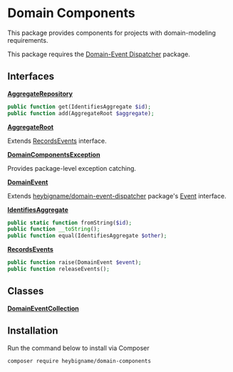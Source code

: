# Domain Components

This package provides components for projects with domain-modeling requirements.

This package requires the [Domain-Event Dispatcher](https://github.com/heybigname/domain-event-dispatcher) package.

## Interfaces

[**AggregateRepository**](https://github.com/heybigname/domain-components/blob/master/src/AggregateRepository.php)
```php
public function get(IdentifiesAggregate $id);
public function add(AggregateRoot $aggregate);
```

[**AggregateRoot**](https://github.com/heybigname/domain-components/blob/master/src/AggregateRoot.php)

Extends [RecordsEvents](https://github.com/heybigname/domain-components/blob/master/src/RecordsEvents.php) interface.

[**DomainComponentsException**](https://github.com/heybigname/domain-components/blob/master/src/DomainComponentsException.php)

Provides package-level exception catching.

[**DomainEvent**](https://github.com/heybigname/domain-components/blob/master/src/DomainEvent.php)

Extends [heybigname/domain-event-dispatcher](https://github.com/heybigname/domain-event-dispatcher) package's [Event](https://github.com/heybigname/domain-event-dispatcher/blob/master/src/Event.php) interface.

[**IdentifiesAggregate**](https://github.com/heybigname/domain-components/blob/master/src/IdentifiesAggregate.php)
```php
public static function fromString($id);
public function __toString();
public function equal(IdentifiesAggregate $other);
```

[**RecordsEvents**](https://github.com/heybigname/domain-components/blob/master/src/RecordsEvents.php)
```php
public function raise(DomainEvent $event);
public function releaseEvents();
```

## Classes

[**DomainEventCollection**](https://github.com/heybigname/domain-components/blob/master/src/DomainEventCollection.php)

## Installation

Run the command below to install via Composer

```shell
composer require heybigname/domain-components
```
